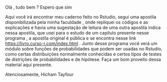 Olá , tudo bem ? Espero que sim

Aqui você irá encontrar meu caderno feito no Rstudio, segui uma apostila disponibilizada pela minha faculdade
, onde repliquei os códigos e as explicações e havia uma sugestação de leitura de uma outra apostila indica nessa 
apostila, que usei para o estudo de um capítulo presente nesse programa , a apostila original é pública e se encontra nesse 
link https://livro.curso-r.com/index.html .
Junto desse programa você verá um módulo sobre funções de probabilidades que podem ser usadas no Rstudio, como certas distribuições 
normalmente conhecidas e certos tipos de testes de distrições de probabilidades e de hipótese.
Faça um bom proveito dessa material aqui presente.

Atenciosamente,
  Hicham Tayfour 
